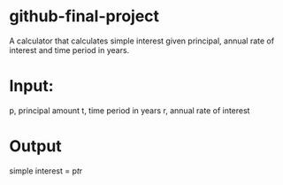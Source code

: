 # github-final-project

A calculator that calculates simple interest given principal, annual rate of interest and time period in years.

# Input:
   p, principal amount
   t, time period in years
   r, annual rate of interest
   
# Output
   simple interest = p*t*r
